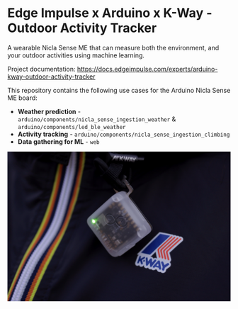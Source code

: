 # Edge Impulse x Arduino x K-Way - Outdoor Activity Tracker
A wearable Nicla Sense ME that can measure both the environment, and your outdoor activities using machine learning.

Project documentation: https://docs.edgeimpulse.com/experts/arduino-kway-outdoor-activity-tracker

This repository contains the following use cases for the Arduino Nicla Sense ME board:
- **Weather prediction** - `arduino/components/nicla_sense_ingestion_weather` & `arduino/components/led_ble_weather`
- **Activity tracking** - `arduino/components/nicla_sense_ingestion_climbing`
- **Data gathering for ML** - `web`

![](wearable.jpg)

